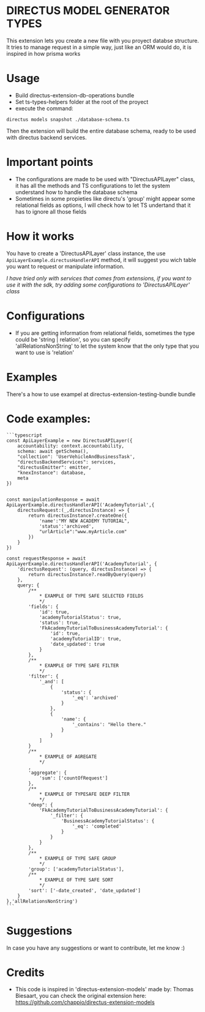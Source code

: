 # DIRECTUS MODEL GENERATOR TYPES
This extension lets you create a new file with you proyect databse structure.
It tries to manage request in a simple way, just like an ORM would do, it is inspired in how prisma works

# Usage
- Build directus-extension-db-operations bundle 
- Set ts-types-helpers folder at the root of the proyect
- execute the command:

```
directus models snapshot ./database-schema.ts
```

Then the extension will build the entire database schema, ready to be used with directus backend services.

# Important points
- The configurations are made to be used with "DirectusAPILayer" class, it has all the methods and TS configurations
to let the system understand how to handle the database schema
- Sometimes in some propieties like directu's 'group' might appear some relational fields as options, I will check how
to let TS undertand that it has to ignore all those fields

# How it works
You have to create a 'DirectusAPILayer' class instance, the use `ApiLayerExample.directusHandlerAPI` method,
it will suggest you wich table you want to request or manipulate information.

*I have tried only with services that comes from extensions, if you want to use it with the sdk, try adding some configurations to
'DirectusAPILayer' class*

# Configurations
- If you are getting information from relational fields, sometimes the type could be 'string | relation', so you can specify  
'allRelationsNonString' to let the system know that the only type that you want to use is 'relation'

# Examples
There's a how to use exampel at directus-extension-testing-bundle bundle

# Code examples:

````
```typescript
const ApiLayerExample = new DirectusAPILayer({
    accountability: context.accountability,
    schema: await getSchema(),
    "collection": 'UserVehicleAndBusinessTask',
    "directusBackendServices": services,
    "directusEmitter": emitter,
    "knexInstance": database,
    meta
})


const manipulationResponse = await ApiLayerExample.directusHandlerAPI('AcademyTutorial',{
    directusRequest:(_,directusInstance) => {
        return directusInstance?.createOne({
            'name':"MY NEW ACADEMY TUTORIAL",
            'status':'archived',
            "urlArticle":"www.myArticle.com"
        })
    }
})

const requestResponse = await ApiLayerExample.directusHandlerAPI('AcademyTutorial', {
    'directusRequest': (query, directusInstance) => {
        return directusInstance?.readByQuery(query)
    },
    query: {
        /**
            * EXAMPLE OF TYPE SAFE SELECTED FIELDS
            */
        'fields': {
            'id': true,
            'academyTutorialStatus': true,
            'status': true,
            'FkAcademyTutorialToBusinessAcademyTutorial': {
                'id': true,
                'academyTutorialID': true,
                'date_updated': true
            }
        },
        /**
            * EXAMPLE OF TYPE SAFE FILTER
            */
        'filter': {
            '_and': [
                {
                    'status': {
                        '_eq': 'archived'
                    }
                },
                {
                    'name': {
                        '_contains': "Hello there."
                    }
                }
            ]
        }
        /**
            * EXAMPLE OF AGREGATE
            */
        ,
        'aggregate': {
            'sum': ['countOfRequest']
        },
        /**
            * EXAMPLE OF TYPESAFE DEEP FILTER
            */
        "deep": {
            'FkAcademyTutorialToBusinessAcademyTutorial': {
                '_filter': {
                    'BusinessAcademyTutorialStatus': {
                        '_eq': 'completed'
                    }
                }
            }
        },
        /**
            * EXAMPLE OF TYPE SAFE GROUP
            */
        'group': ['academyTutorialStatus'],
        /**
            * EXAMPLE OF TYPE SAFE SORT
            */
        'sort': ['-date_created', 'date_updated']
    }
},'allRelationsNonString')
```
````


# Suggestions
In case you have any suggestions or want to contribute, let me know :)

# Credits
- This code is inspired in 'directus-extension-models' made by: Thomas Biesaart, you can check the original extension here: 
https://github.com/chappio/directus-extension-models
